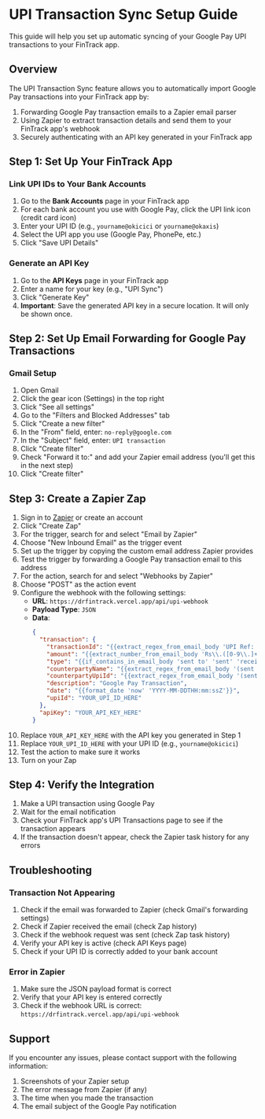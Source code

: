 # UPI Transaction Sync Setup Guide

This guide will help you set up automatic syncing of your Google Pay UPI transactions to your FinTrack app.

## Overview

The UPI Transaction Sync feature allows you to automatically import Google Pay transactions into your FinTrack app by:

1. Forwarding Google Pay transaction emails to a Zapier email parser
2. Using Zapier to extract transaction details and send them to your FinTrack app's webhook
3. Securely authenticating with an API key generated in your FinTrack app

## Step 1: Set Up Your FinTrack App

### Link UPI IDs to Your Bank Accounts

1. Go to the **Bank Accounts** page in your FinTrack app
2. For each bank account you use with Google Pay, click the UPI link icon (credit card icon)
3. Enter your UPI ID (e.g., `yourname@okicici` or `yourname@okaxis`)
4. Select the UPI app you use (Google Pay, PhonePe, etc.)
5. Click "Save UPI Details"

### Generate an API Key

1. Go to the **API Keys** page in your FinTrack app
2. Enter a name for your key (e.g., "UPI Sync")
3. Click "Generate Key"
4. **Important**: Save the generated API key in a secure location. It will only be shown once.

## Step 2: Set Up Email Forwarding for Google Pay Transactions

### Gmail Setup

1. Open Gmail
2. Click the gear icon (Settings) in the top right
3. Click "See all settings"
4. Go to the "Filters and Blocked Addresses" tab
5. Click "Create a new filter"
6. In the "From" field, enter: `no-reply@google.com`
7. In the "Subject" field, enter: `UPI transaction`
8. Click "Create filter"
9. Check "Forward it to:" and add your Zapier email address (you'll get this in the next step)
10. Click "Create filter"

## Step 3: Create a Zapier Zap

1. Sign in to [Zapier](https://zapier.com/) or create an account
2. Click "Create Zap"
3. For the trigger, search for and select "Email by Zapier"
4. Choose "New Inbound Email" as the trigger event
5. Set up the trigger by copying the custom email address Zapier provides
6. Test the trigger by forwarding a Google Pay transaction email to this address
7. For the action, search for and select "Webhooks by Zapier"
8. Choose "POST" as the action event
9. Configure the webhook with the following settings:
   - **URL**: `https://drfintrack.vercel.app/api/upi-webhook`
   - **Payload Type**: `JSON`
   - **Data**:
     ```json
     {
       "transaction": {
         "transactionId": "{{extract_regex_from_email_body 'UPI Ref: ([A-Za-z0-9]+)'}}",
         "amount": "{{extract_number_from_email_body 'Rs\\.([0-9\\.]+)'}}",
         "type": "{{if_contains_in_email_body 'sent to' 'sent' 'received'}}",
         "counterpartyName": "{{extract_regex_from_email_body '(sent to|received from) ([^@]+)'}}",
         "counterpartyUpiId": "{{extract_regex_from_email_body '(sent to|received from) ([^\\s]+@[^\\s]+)'}}",
         "description": "Google Pay Transaction",
         "date": "{{format_date 'now' 'YYYY-MM-DDTHH:mm:ssZ'}}",
         "upiId": "YOUR_UPI_ID_HERE"
       },
       "apiKey": "YOUR_API_KEY_HERE"
     }
     ```
10. Replace `YOUR_API_KEY_HERE` with the API key you generated in Step 1
11. Replace `YOUR_UPI_ID_HERE` with your UPI ID (e.g., `yourname@okicici`)
12. Test the action to make sure it works
13. Turn on your Zap

## Step 4: Verify the Integration

1. Make a UPI transaction using Google Pay
2. Wait for the email notification
3. Check your FinTrack app's UPI Transactions page to see if the transaction appears
4. If the transaction doesn't appear, check the Zapier task history for any errors

## Troubleshooting

### Transaction Not Appearing

1. Check if the email was forwarded to Zapier (check Gmail's forwarding settings)
2. Check if Zapier received the email (check Zap history)
3. Check if the webhook request was sent (check Zap task history)
4. Verify your API key is active (check API Keys page)
5. Check if your UPI ID is correctly added to your bank account

### Error in Zapier

1. Make sure the JSON payload format is correct
2. Verify that your API key is entered correctly
3. Check if the webhook URL is correct: `https://drfintrack.vercel.app/api/upi-webhook`

## Support

If you encounter any issues, please contact support with the following information:

1. Screenshots of your Zapier setup
2. The error message from Zapier (if any)
3. The time when you made the transaction
4. The email subject of the Google Pay notification
